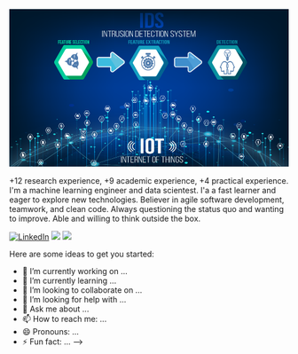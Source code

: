 <img src="https://github.com/azalhowaide/azalhowaide/blob/main/2.png" alt="Image showing Dennis Hartrampf, team lead software development">

+12 research experience, +9 academic experience, +4 practical experience.
I'm a machine learning engineer and data scientest. I'a a fast learner and eager to explore new technologies. Believer in agile software development, teamwork, and clean code. Always questioning the status quo and wanting to improve. Able and willing to think outside the box.

<!-- https://github-readme-stats.vercel.app/api?username=DennisHartrampf&show_icons=true -->
<p>
  <a href="https://www.linkedin.com/in/alaalhowaide/"><img src="https://img.shields.io/badge/LinkedIn--_.svg?style=social&logo=linkedin" alt="LinkedIn"></a>
  <a href="#"><img src="https://img.shields.io/badge/Degree-Ph.D.-_.svg?"></a>
  <a href="#"><img src="https://img.shields.io/badge/Interests-Machine Learning, Data Mining, Cybersecurity-_.svg?"></a>
</p>

Here are some ideas to get you started:

- 🔭 I’m currently working on ...
- 🌱 I’m currently learning ...
- 👯 I’m looking to collaborate on ...
- 🤔 I’m looking for help with ...
- 💬 Ask me about ...
- 📫 How to reach me: ...
- 😄 Pronouns: ...
- ⚡ Fun fact: ...
-->
